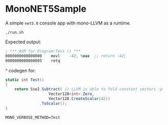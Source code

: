 # MonoNET5Sample

A simple `net5.0` console app with mono-LLVM as a runtime.

```
./run.sh
```

Expected output:
```asm
; *** ASM for Program:Test () ***
0000000000000000	movl	-42, %eax  ;; return -42;
0000000000000005	retq
```
^ codegen for:
```csharp
static int Test()
{
    return Sse2.Subtract( // LLVM is able to fold constant vectors :p
                   Vector128<int>.Zero, 
                   Vector128.CreateScalar(42))
               .ToScalar();
}
```

`MONO_VERBOSE_METHOD=Test`
